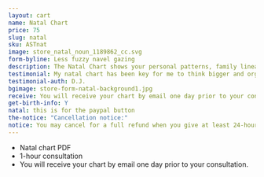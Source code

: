 ```yaml
---
layout: cart
name: Natal Chart
price: 75
slug: natal
sku: ASTnat
image: store_natal_noun_1189862_cc.svg
form-byline: Less fuzzy navel gazing
description: The Natal Chart shows your personal patterns, family lineage and how your actions impact the way you create your destiny.
testimonial: My natal chart has been key for me to think bigger and organize my action items. Regina is very intuitive and loves to vibe with people to help them develop.
testimonial-auth: D.J.
bgimage: store-form-natal-background1.jpg
receive: You will receive your chart by email one day prior to your consultation.
get-birth-info: Y
natal: this is for the paypal button
the-notice: "Cancellation notice:"
notice: You may cancel for a full refund when you give at least 24-hours notice. If you miss your appointment, cancel or reschedule with less than 24-hours notice, you will be charged the full amount of your purchase.
---
```

<!-- STORE -->
- Natal chart PDF
- 1-hour consultation
- You will receive your chart by email one day prior to your consultation.
